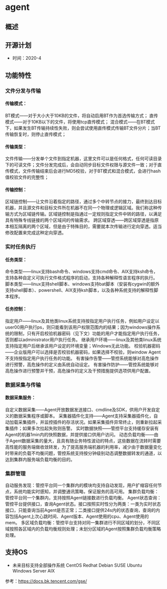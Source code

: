 
# agent
## 概述

## 开源计划
* 时间：2020-4

## 功能特性
### 文件分发与传输
#### 传输模式：
BT模式——对于大小大于10KB的文件，将自动启用BT作为首选传输方式；
直传模式——对于10KB以下的文件，将使用tcp直传模式；
混合模式——在BT模式下，如果发生BT传输持续性失败，则会尝试使用直传模式传输BT文件分片；当BT传输恢复时，则停止直传模式；
#### 传输类型：
文件传输——分发单个文件到指定机器，这里文件可以是任何格式，任何可读目录下的可读文件；文件分发完成后，会自动同步目标文件权限与源文件一致；对于直传模式，文件传输结束后会进行MD5校验，对于BT模式和混合模式，会进行hash值校验文件的完整性；
#### 传输控制：
区域链控制——让文件沿着指定的路径，通过多个中转节点的接力，最终到达目标机器，并且源文件和目标文件所在机器不在同一个物理或逻辑区域。我们称这种传输方式为区域链传输。区域链控制是指通过一定规则指定文件中转的路径，以满足具有特殊专线链接的两个区域间的传输需求。
跨区域穿透——跨区域穿透是指原本相互隔离的两个区域，但是由于特殊目的，需要就本次传输进行定向穿透。适当修改配置来完成这种定向穿透。
### 实时任务执行
#### 任务类型：
命令类型——linux支持bash命令、windows支持cmd命令、AIX支持ksh命令，支持各种自定义可执行文件格式程序的启动，支持各种解释性语言程序的执行。
脚本类型——linux支持shell脚本、windows支持bat脚本（安装有cygwin的额外支持shell脚本）、powershell、AIX支持ksh脚本，以及各种系统支持的解释性脚本程序。
#### 任务控制：
指定用户——linux及其他类linux系统支持按指定用户执行任务，例如用户设定以user00用户执行ps，则只能看到该用户权限范围内的结果；因为windows操作系统的限制，只有开启校验机器密码（见下文）功能的用户才能指定用户执行任务，否则都以administrator用户执行任务。
继承用户环境——linux及其他类linux系统支持指定用户后继承该用户设定的环境变量；Windows无此功能。
校验机器密码——企业版用户可以选择是否校验机器密码，如果选择不校验，则window Agent不支持按指定用户执行任务的功能。
有害操作告警——管控系统能够对高危操作进行预警，高危操作的定义由系统自动设定。
有害操作防护——管控系统能够对高危操作进行预警并干预，高危操作的定义及干预措施提供选项供用户配置。
### 数据采集与传输
#### 数据采集服务：
自定义数据采集——Agent开放数据发送接口、cmdline及SDK，供用户开发自定义的数据采集程序或脚本。
采集器插件化支持——Agent支持采集器插件化，自动加载采集插件，并监控插件的存活状况。如果采集插件异常终止，则重新拉起采集插件；如果多次拉起失败则告警。
实时数据快照——管控平台支持缓存安装有Agent的机器1min内的快照数据，并提供接口供用户访问。
动态负载均衡——由于Agent数据采集的量大，且具有随业务特性波动的特点，这些数据在流转时需要高性能的服务端做收敛转发，为了提高服务端机器的利用率，减少由于数据量变化时带来的负载不均衡问题，管控系统支持按分钟级别动态调整数据转发的通道，以达到集群内服务端负载均衡的目的。
### 集群管理
自动服务发现：管控平台同一个集群内的模块均支持自动发现，用户扩缩容任何节点，系统均能实时感知，并调整通讯策略，保证服务的高可用。
集群负载均衡：管控平台同一个集群内，支持按照Agent链接数进行负载均衡。
Agent状态查询：管控平台提供接口，查询Agent状态。接口按照实时性分为两类：一类为实时状态接口，只能查询当前Agent是否正常；二类接口提供24s内的状态查询，查询的内容包括Agent上次心跳时间、Agent版本、Agent使用的cpu、Agent使用的mem。
多区域负载均衡：管控平台支持对同一集群进行不同区域的划分，不同区域按照各区域内的负载均衡规则处理；未划分区域的Agent按照集群负载均衡策略处理。

## 支持OS
* 未来目标支持全部操作系统
CentOS
Redhat
Debian
SUSE
Ubuntu
Windows Server
AIX


参考：https://docs.bk.tencent.com/gse/